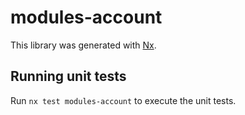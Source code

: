 # modules-account

This library was generated with [Nx](https://nx.dev).

## Running unit tests

Run `nx test modules-account` to execute the unit tests.
